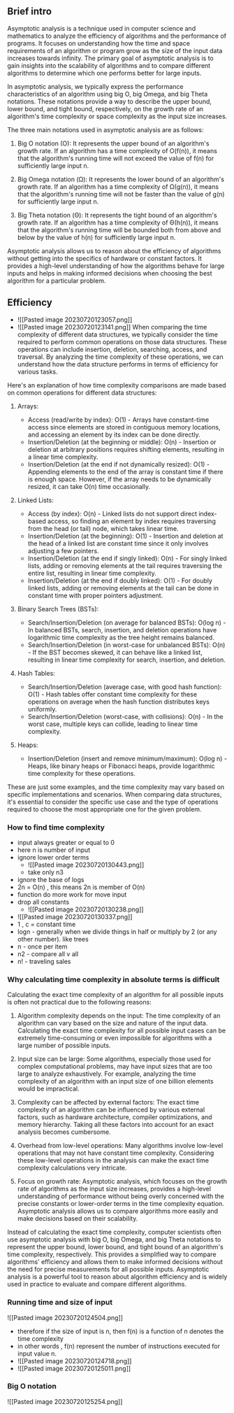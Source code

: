 ## Brief intro
Asymptotic analysis is a technique used in computer science and mathematics to analyze the efficiency of algorithms and the performance of programs. It focuses on understanding how the time and space requirements of an algorithm or program grow as the size of the input data increases towards infinity. The primary goal of asymptotic analysis is to gain insights into the scalability of algorithms and to compare different algorithms to determine which one performs better for large inputs.

In asymptotic analysis, we typically express the performance characteristics of an algorithm using big O, big Omega, and big Theta notations. These notations provide a way to describe the upper bound, lower bound, and tight bound, respectively, on the growth rate of an algorithm's time complexity or space complexity as the input size increases.

The three main notations used in asymptotic analysis are as follows:

1. Big O notation (O): It represents the upper bound of an algorithm's growth rate. If an algorithm has a time complexity of O(f(n)), it means that the algorithm's running time will not exceed the value of f(n) for sufficiently large input n.

2. Big Omega notation (Ω): It represents the lower bound of an algorithm's growth rate. If an algorithm has a time complexity of Ω(g(n)), it means that the algorithm's running time will not be faster than the value of g(n) for sufficiently large input n.

3. Big Theta notation (Θ): It represents the tight bound of an algorithm's growth rate. If an algorithm has a time complexity of Θ(h(n)), it means that the algorithm's running time will be bounded both from above and below by the value of h(n) for sufficiently large input n.

Asymptotic analysis allows us to reason about the efficiency of algorithms without getting into the specifics of hardware or constant factors. It provides a high-level understanding of how the algorithms behave for large inputs and helps in making informed decisions when choosing the best algorithm for a particular problem.

## Efficiency 
- ![[Pasted image 20230720123057.png]]
- ![[Pasted image 20230720123141.png]]
When comparing the time complexity of different data structures, we typically consider the time required to perform common operations on those data structures. These operations can include insertion, deletion, searching, access, and traversal. By analyzing the time complexity of these operations, we can understand how the data structure performs in terms of efficiency for various tasks.

Here's an explanation of how time complexity comparisons are made based on common operations for different data structures:

1. Arrays:
   - Access (read/write by index): O(1) - Arrays have constant-time access since elements are stored in contiguous memory locations, and accessing an element by its index can be done directly.
   - Insertion/Deletion (at the beginning or middle): O(n) - Insertion or deletion at arbitrary positions requires shifting elements, resulting in a linear time complexity.
   - Insertion/Deletion (at the end if not dynamically resized): O(1) - Appending elements to the end of the array is constant time if there is enough space. However, if the array needs to be dynamically resized, it can take O(n) time occasionally.

2. Linked Lists:
   - Access (by index): O(n) - Linked lists do not support direct index-based access, so finding an element by index requires traversing from the head (or tail) node, which takes linear time.
   - Insertion/Deletion (at the beginning): O(1) - Insertion and deletion at the head of a linked list are constant time since it only involves adjusting a few pointers.
   - Insertion/Deletion (at the end if singly linked): O(n) - For singly linked lists, adding or removing elements at the tail requires traversing the entire list, resulting in linear time complexity.
   - Insertion/Deletion (at the end if doubly linked): O(1) - For doubly linked lists, adding or removing elements at the tail can be done in constant time with proper pointers adjustment.

3. Binary Search Trees (BSTs):
   - Search/Insertion/Deletion (on average for balanced BSTs): O(log n) - In balanced BSTs, search, insertion, and deletion operations have logarithmic time complexity as the tree height remains balanced.
   - Search/Insertion/Deletion (in worst-case for unbalanced BSTs): O(n) - If the BST becomes skewed, it can behave like a linked list, resulting in linear time complexity for search, insertion, and deletion.

4. Hash Tables:
   - Search/Insertion/Deletion (average case, with good hash function): O(1) - Hash tables offer constant time complexity for these operations on average when the hash function distributes keys uniformly.
   - Search/Insertion/Deletion (worst-case, with collisions): O(n) - In the worst case, multiple keys can collide, leading to linear time complexity.

5. Heaps:
   - Insertion/Deletion (insert and remove minimum/maximum): O(log n) - Heaps, like binary heaps or Fibonacci heaps, provide logarithmic time complexity for these operations.

These are just some examples, and the time complexity may vary based on specific implementations and scenarios. When comparing data structures, it's essential to consider the specific use case and the type of operations required to choose the most appropriate one for the given problem.

### How to find time complexity 
- input always greater or equal to 0
- here n is number of input
- ignore lower order terms
	- ![[Pasted image 20230720130443.png]]
	- take only n3 
- ignore the base of logs 
- 2n = O(n) , this means 2n is member of O(n) 
- function do more work for move input 
- drop all constants 
	- ![[Pasted image 20230720130238.png]]
- ![[Pasted image 20230720130337.png]]
- 1 , c  = constant time 
- logn - generally when we divide things in half or multiply by 2 (or any other number). like trees
- n - once per item
- n2  - compare all v all
- n! - traveling sales
### Why calculating time complexity in absolute terms is difficult 
Calculating the exact time complexity of an algorithm for all possible inputs is often not practical due to the following reasons:

1. Algorithm complexity depends on the input: The time complexity of an algorithm can vary based on the size and nature of the input data. Calculating the exact time complexity for all possible input cases can be extremely time-consuming or even impossible for algorithms with a large number of possible inputs.

2. Input size can be large: Some algorithms, especially those used for complex computational problems, may have input sizes that are too large to analyze exhaustively. For example, analyzing the time complexity of an algorithm with an input size of one billion elements would be impractical.

3. Complexity can be affected by external factors: The exact time complexity of an algorithm can be influenced by various external factors, such as hardware architecture, compiler optimizations, and memory hierarchy. Taking all these factors into account for an exact analysis becomes cumbersome.

4. Overhead from low-level operations: Many algorithms involve low-level operations that may not have constant time complexity. Considering these low-level operations in the analysis can make the exact time complexity calculations very intricate.

5. Focus on growth rate: Asymptotic analysis, which focuses on the growth rate of algorithms as the input size increases, provides a high-level understanding of performance without being overly concerned with the precise constants or lower-order terms in the time complexity equation. Asymptotic analysis allows us to compare algorithms more easily and make decisions based on their scalability.

Instead of calculating the exact time complexity, computer scientists often use asymptotic analysis with big O, big Omega, and big Theta notations to represent the upper bound, lower bound, and tight bound of an algorithm's time complexity, respectively. This provides a simplified way to compare algorithms' efficiency and allows them to make informed decisions without the need for precise measurements for all possible inputs. Asymptotic analysis is a powerful tool to reason about algorithm efficiency and is widely used in practice to evaluate and compare different algorithms.

### Running time and size of input
![[Pasted image 20230720124504.png]]
- therefore if the size of input is n, then f(n) is a function of n denotes the time complexity
- in other words , f(n) represent the number of instructions executed for input value n.
- ![[Pasted image 20230720124718.png]]
- ![[Pasted image 20230720125011.png]]

### Big O notation
![[Pasted image 20230720125254.png]]
